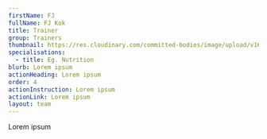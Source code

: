 ```yaml
---
firstName: FJ
fullName: FJ Kok
title: Trainer
group: Trainers
thumbnail: https://res.cloudinary.com/committed-bodies/image/upload/v1644512895/trainers/Dylan%20De%20Beer/dylan-trainer.png
specialisations:
  - title: Eg. Nutrition
blurb: Lorem ipsum
actionHeading: Lorem ipsum
order: 4
actionInstruction: Lorem ipsum
actionLink: Lorem ipsum
layout: team
---
```

Lorem ipsum